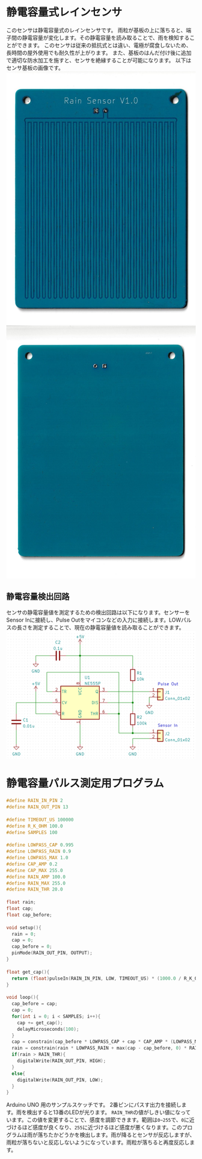 # 静電容量式レインセンサ
このセンサは静電容量式のレインセンサです。
雨粒が基板の上に落ちると、端子間の静電容量が変化します。その静電容量を読み取ることで、雨を検知することができます。
このセンサは従来の抵抗式とは違い、電極が腐食しないため、長時間の屋外使用でも耐久性が上がります。
また、基板のはんだ付け後に追加で適切な防水加工を施すと、センサを絶縁することが可能になります。
以下はセンサ基板の画像です。
![静電容量式レインセンサ表面](board-image01.jpg "静電容量式レインセンサ表面")
![静電容量式レインセンサ裏面](board-image02.jpg "静電容量式レインセンサ裏面")
## 静電容量検出回路
センサの静電容量値を測定するための検出回路は以下になります。センサーをSensor Inに接続し、Pulse Outをマイコンなどの入力に接続します。LOWパルスの長さを測定することで、現在の静電容量値を読み取ることができます。
![静電容量検出回路](cap-detect.png "静電容量検出回路")
# 静電容量パルス測定用プログラム
```c:rain.ino
#define RAIN_IN_PIN 2
#define RAIN_OUT_PIN 13

#define TIMEOUT_US 100000
#define R_K_OHM 100.0
#define SAMPLES 100

#define LOWPASS_CAP 0.995
#define LOWPASS_RAIN 0.9
#define LOWPASS_MAX 1.0
#define CAP_AMP 0.2
#define CAP_MAX 255.0
#define RAIN_AMP 100.0
#define RAIN_MAX 255.0
#define RAIN_THR 20.0

float rain;
float cap;
float cap_before;

void setup(){
  rain = 0;
  cap = 0;
  cap_before = 0;
  pinMode(RAIN_OUT_PIN, OUTPUT);
}

float get_cap(){
  return (float)pulseIn(RAIN_IN_PIN, LOW, TIMEOUT_US) * (1000.0 / R_K_OHM) / log(2);
}

void loop(){
  cap_before = cap;
  cap = 0;
  for(int i = 0; i < SAMPLES; i++){
    cap += get_cap();
    delayMicroseconds(100);
  }
  cap = constrain(cap_before * LOWPASS_CAP + cap * CAP_AMP * (LOWPASS_MAX - LOWPASS_CAP) / SAMPLES, 0, CAP_MAX);
  rain = constrain(rain * LOWPASS_RAIN + max(cap - cap_before, 0) * RAIN_AMP * (LOWPASS_MAX - LOWPASS_RAIN), 0, RAIN_MAX);
  if(rain > RAIN_THR){
    digitalWrite(RAIN_OUT_PIN, HIGH);
  }
  else{
    digitalWrite(RAIN_OUT_PIN, LOW);
  }
}
```
Arduino UNO 用のサンプルスケッチです。
2番ピンにパスす出力を接続します。雨を検出すると13番のLEDが光ります。
```RAIN_THR```の値がしきい値になっています。この値を変更することで、感度を調節できます。範囲は```0~255```で、```0```に近づけるほど感度が良くなり、```255```に近づけるほど感度が悪くなります。このプログラムは雨が落ちたかどうかを検出します。雨が降るとセンサが反応しますが、雨粒が落ちないと反応しないようになっています。雨粒が落ちると再度反応します。
